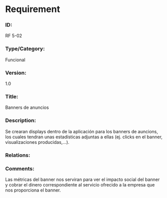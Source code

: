 # Requirement

### ID:

RF 5-02

### Type/Category:

Funcional

### Version:

1.0

### Title:

Banners de anuncios

### Description:

Se crearan displays dentro de la aplicación para los banners de auncions, los cuales tendran unas estadísticas adjuntas a ellas (ej. clicks en el banner, visualizaciones producidas,...).

### Relations:


### Comments:

Las métricas del banner nos serviran para ver el impacto social del banner y cobrar el dinero correspondiente al servicio ofrecido a la empresa que nos proporciona el banner.
